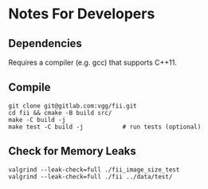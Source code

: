 # Notes For Developers

## Dependencies
Requires a compiler (e.g. gcc) that supports C++11.

## Compile
```
git clone git@gitlab.com:vgg/fii.git
cd fii && cmake -B build src/
make -C build -j
make test -C build -j           # run tests (optional)
```

## Check for Memory Leaks
```
valgrind --leak-check=full ./fii_image_size_test
valgrind --leak-check=full ./fii ../data/test/
```